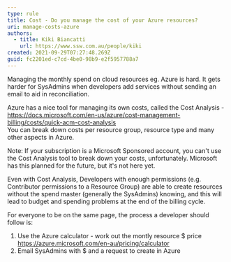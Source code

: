 ```yaml
---
type: rule
title: Cost - Do you manage the cost of your Azure resources?
uri: manage-costs-azure
authors:
  - title: Kiki Biancatti
    url: https://www.ssw.com.au/people/kiki
created: 2021-09-29T07:27:48.269Z
guid: fc2201ed-c7cd-4be0-98b9-e2f5957788a7
---
```

Managing the monthly spend on cloud resources eg. Azure is hard. It gets harder for SysAdmins when developers add services without sending an email to aid in reconciliation.

<!--endintro-->

Azure has a nice tool for managing its own costs, called the Cost Analysis - https://docs.microsoft.com/en-us/azure/cost-management-billing/costs/quick-acm-cost-analysis \
You can break down costs per resource group, resource type and many other aspects in Azure.

Note: If your subscription is a Microsoft Sponsored account, you can't use the Cost Analysis tool to break down your costs, unfortunately. Microsoft has this planned for the future, but it's not here yet.

Even with Cost Analysis, Developers with enough permissions (e.g. Contributor permissions to a Resource Group) are able to create resources without the spend master (generally the SysAdmins) knowing, and this will lead to budget and spending problems at the end of the billing cycle.

For everyone to be on the same page, the process a developer should follow is:

1. Use the Azure calculator - work out the montly resource $ price   https://azure.microsoft.com/en-au/pricing/calculator
2. Email SysAdmins with $
   and a request to create in Azure